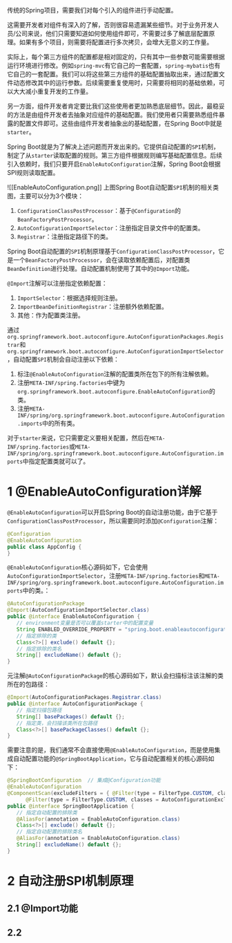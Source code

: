 传统的Spring项目，需要我们对每个引入的组件进行手动配置。

这需要开发者对组件有深入的了解，否则很容易遗漏某些细节。对于业务开发人员/公司来说，他们只需要知道如何使用组件即可，不需要过多了解底层配置原理。如果有多个项目，则需要将配置进行多次拷贝，会增大无意义的工作量。

实际上，每个第三方组件的配置都是相对固定的，只有其中一些参数可能需要根据运行环境进行修改。例如`spring-mvc`有它自己的一套配置，`spring-mybatis`也有它自己的一套配置。我们可以将这些第三方组件的基础配置抽取出来，通过配置文件动态修改其中的运行参数。后续需要重复使用时，只需要将相同的基础依赖，可以大大减小重复开发的工作量。

另一方面，组件开发者肯定要比我们这些使用者更加熟悉底层细节。因此，最稳妥的方法是由组件开发者去抽象对应组件的基础配置。我们使用者只需要熟悉组件暴露的配置文件即可。这些由组件开发者抽象出的基础配置，在Spring Boot中就是`starter`。

Spring Boot就是为了解决上述问题而开发出来的。它提供自动配置的`SPI`机制，制定了从`starter`读取配置的规则。第三方组件根据规则编写基础配置信息。后续引入依赖时，我们只要开启`EnableAutoConfiguration`注解，Spring Boot会根据SPI规则读取配置。

![[EnableAutoConfiguration.png]]
上图Spring Boot自动配置`SPI`机制的相关类图，主要可以分为3个模块：
1. `ConfigurationClassPostProcessor`：基于`@Configuration`的`BeanFactoryPostProcessor`。
2. `AutoConfigurationImportSelector`：注册指定目录文件中的配置类。
3. `Registrar`：注册指定路径下的类。

Spring Boot自动配置的`SPI`机制原理基于`ConfigurationClassPostProcessor`，它是一个`BeanFactoryPostProcessor`，会在读取依赖配置后，对配置类`BeanDefinition`进行处理。自动配置机制使用了其中的`@Import`功能。

`@Import`注解可以注册指定依赖配置：
1. `ImportSelector`：根据选择规则注册。
2. `ImportBeanDefinitionRegistrar`：注册额外依赖配置。
3. 其他：作为配置类注册。

通过`org.springframework.boot.autoconfigure.AutoConfigurationPackages.Registrar`和`org.springframework.boot.autoconfigure.AutoConfigurationImportSelector`，自动配置`SPI`机制会自动注册以下依赖：
1. 标注`@EnableAutoConfiguration`注解的配置类所在包下的所有注解依赖。
2. 注册`META-INF/spring.factories`中键为`org.springframework.boot.autoconfigure.EnableAutoConfiguration`的类。
3. 注册`META-INF/spring/org.springframework.boot.autoconfigure.AutoConfiguration.imports`中的所有类。

对于`starter`来说，它只需要定义要相关配置，然后在`META-INF/spring.factories`或`META-INF/spring/org.springframework.boot.autoconfigure.AutoConfiguration.imports`中指定配置类就可以了。

# 1 @EnableAutoConfiguration详解
`@EnableAutoConfiguration`可以开启Spring Boot的自动注册功能，由于它基于`ConfigurationClassPostProcessor`，所以需要同时添加`@Configuration`注解：
```java
@Configuration
@EnableAutoConfiguration
public class AppConfig {
}
```

`@EnableAutoConfiguration`核心源码如下，它会使用`AutoConfigurationImportSelector`，注册`META-INF/spring.factories`和`META-INF/spring/org.springframework.boot.autoconfigure.AutoConfiguration.imports`中的类。：
```java
@AutoConfigurationPackage  
@Import(AutoConfigurationImportSelector.class)  
public @interface EnableAutoConfiguration {  
   // environment变量是否可以覆盖starter中的配置变量
   String ENABLED_OVERRIDE_PROPERTY = "spring.boot.enableautoconfiguration";  
   // 指定排除的类
   Class<?>[] exclude() default {};  
   // 指定排除的类名
   String[] excludeName() default {};  
}
```

元注解`@AutoConfigurationPackage`的核心源码如下，默认会扫描标注该注解的类所在的包路径：
```java
@Import(AutoConfigurationPackages.Registrar.class)  
public @interface AutoConfigurationPackage {  
   // 指定扫描包路径
   String[] basePackages() default {};  
   // 指定类，会扫描该类所在包路径
   Class<?>[] basePackageClasses() default {};  
}
```

需要注意的是，我们通常不会直接使用`@EnableAutoConfiguration`，而是使用集成自动配置功能的`@SpringBootApplication`，它与自动配置相关的核心源码如下：
```java
@SpringBootConfiguration  // 集成@Configuration功能
@EnableAutoConfiguration  
@ComponentScan(excludeFilters = { @Filter(type = FilterType.CUSTOM, classes = TypeExcludeFilter.class),  
      @Filter(type = FilterType.CUSTOM, classes = AutoConfigurationExcludeFilter.class) })  
public @interface SpringBootApplication {  
   // 指定自动配置的排除类
   @AliasFor(annotation = EnableAutoConfiguration.class)  
   Class<?>[] exclude() default {};  
   // 指定自动配置的排除类名
   @AliasFor(annotation = EnableAutoConfiguration.class)  
   String[] excludeName() default {};  
}
```

# 2 自动注册SPI机制原理
## 2.1 @Import功能

## 2.2 
